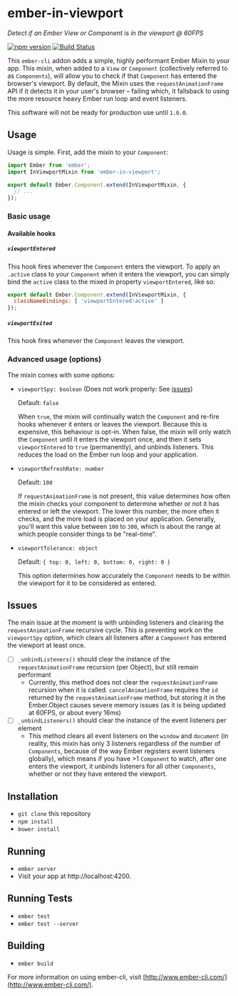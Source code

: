# ember-in-viewport
*Detect if an Ember View or Component is in the viewport @ 60FPS*

[![npm version](https://badge.fury.io/js/ember-in-viewport.svg)](http://badge.fury.io/js/ember-in-viewport) [![Build Status](https://travis-ci.org/dockyard/ember-in-viewport.svg)](https://travis-ci.org/dockyard/ember-in-viewport)

This `ember-cli` addon adds a simple, highly performant Ember Mixin to your app. This mixin, when added to a `View` or `Component` (collectively referred to as `Components`), will allow you to check if that `Component` has entered the browser's viewport. By default, the Mixin uses the `requestAnimationFrame` API if it detects it in your user's browser – failing which, it fallsback to using the more resource heavy Ember run loop and event listeners. 

This software will not be ready for production use until `1.0.0`. 

## Usage
Usage is simple. First, add the mixin to your `Component`:

```js
import Ember from 'ember';
import InViewportMixin from 'ember-in-viewport';

export default Ember.Component.extend(InViewportMixin, {
  // ...
});
```

### Basic usage
#### Available hooks
##### `viewportEntered`
This hook fires whenever the `Component` enters the viewport. To apply an `.active` class to your `Component` when it enters the viewport, you can simply bind the `active` class to the mixed in property `viewportEntered`, like so:

```js
export default Ember.Component.extend(InViewportMixin, {
  classNameBindings: [ 'viewportEntered:active' ]
});
```

##### `viewportExited`
This hook fires whenever the `Component` leaves the viewport.

### Advanced usage (options)
The mixin comes with some options:

- `viewportSpy: boolean` (Does not work properly: See [issues](#issues))

  Default: `false`

  When `true`, the mixin will continually watch the `Component` and re-fire hooks whenever it enters or leaves the viewport. Because this is expensive, this behaviour is opt-in. When false, the mixin will only watch the `Component` until it enters the viewport once, and then it sets `viewportEntered` to `true` (permanently), and unbinds listeners. This reduces the load on the Ember run loop and your application. 

- `viewportRefreshRate: number`

  Default: `100`

  If `requestAnimationFrame` is not present, this value determines how often the mixin checks your component to determine whether or not it has entered or left the viewport. The lower this number, the more often it checks, and the more load is placed on your application. Generally, you'll want this value between `100` to `300`, which is about the range at which people consider things to be "real-time".

- `viewportTolerance: object`

  Default: `{ top: 0, left: 0, bottom: 0, right: 0 }`

  This option determines how accurately the `Component` needs to be within the viewport for it to be considered as entered. 

## Issues
The main issue at the moment is with unbinding listeners and clearing the `requestAnimationFrame` recursive cycle. This is preventing work on the `viewportSpy` option, which clears all listeners after a `Component` has entered the viewport at least once. 

- [ ] `_unbindListeners()` should clear the instance of the `requestAnimationFrame` recursion (per Object), but still remain performant
  - Currently, this method does not clear the `requestAnimationFrame` recursion when it is called. `cancelAnimationFrame` requires the `id` returned by the `requestAnimationFrame` method, but storing it in the Ember.Object causes severe memory issues (as it is being updated at 60FPS, or about every 16ms)
- [ ] `_unbindListeners()` should clear the instance of the event listeners per element
  - This method clears all event listeners on the `window` and `document` (in reality, this mixin has only 3 listeners regardless of the number of `Components`, because of the way Ember registers event listeners globally), which means if you have >1 `Component` to watch, after one enters the viewport, it unbinds listeners for all other `Components`, whether or not they have entered the viewport.

## Installation

* `git clone` this repository
* `npm install`
* `bower install`

## Running

* `ember server`
* Visit your app at http://localhost:4200.

## Running Tests

* `ember test`
* `ember test --server`

## Building

* `ember build`

For more information on using ember-cli, visit [http://www.ember-cli.com/](http://www.ember-cli.com/).
